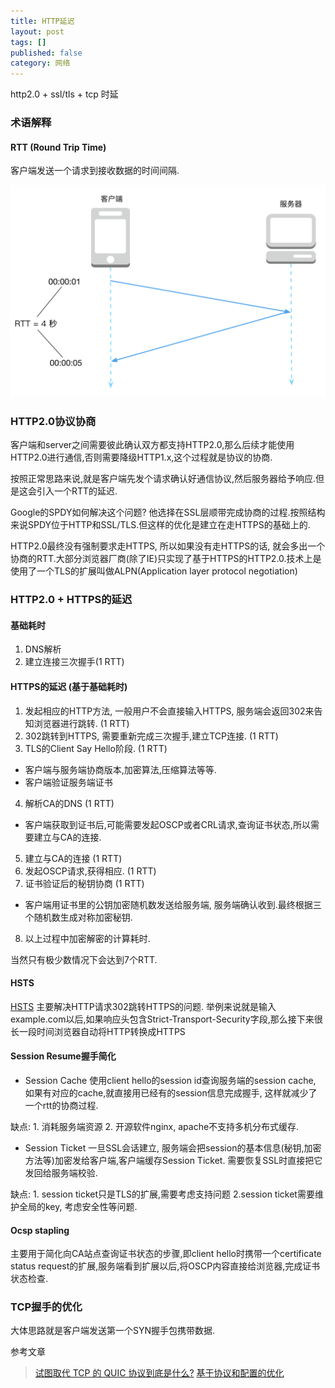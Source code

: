 ```yaml
---
title: HTTP延迟
layout: post
tags: []
published: false
category: 网络
---
```


http2.0 + ssl/tls + tcp 时延

### 术语解释

#### RTT (Round Trip Time)
客户端发送一个请求到接收数据的时间间隔.

![rtt](https://raw.githubusercontent.com/HighmoreXu/BlogImage/master/images/rtt.png "rtt")

### HTTP2.0协议协商

客户端和server之间需要彼此确认双方都支持HTTP2.0,那么后续才能使用HTTP2.0进行通信,否则需要降级HTTP1.x,这个过程就是协议的协商.

按照正常思路来说,就是客户端先发个请求确认好通信协议,然后服务器给予响应.但是这会引入一个RTT的延迟.

Google的SPDY如何解决这个问题?
他选择在SSL层顺带完成协商的过程.按照结构来说SPDY位于HTTP和SSL/TLS.但这样的优化是建立在走HTTPS的基础上的.

HTTP2.0最终没有强制要求走HTTPS, 所以如果没有走HTTPS的话, 就会多出一个协商的RTT.大部分浏览器厂商(除了IE)只实现了基于HTTPS的HTTP2.0.技术上是使用了一个TLS的扩展叫做ALPN(Application layer protocol negotiation)


### HTTP2.0 + HTTPS的延迟

#### 基础耗时

1. DNS解析
2. 建立连接三次握手(1 RTT)

#### HTTPS的延迟 (基于基础耗时)

1. 发起相应的HTTP方法, 一般用户不会直接输入HTTPS, 服务端会返回302来告知浏览器进行跳转. (1 RTT)
2. 302跳转到HTTPS, 需要重新完成三次握手,建立TCP连接. (1 RTT)
3. TLS的Client Say Hello阶段. (1 RTT)
* 客户端与服务端协商版本,加密算法,压缩算法等等.
* 客户端验证服务端证书
4. 解析CA的DNS (1 RTT)
* 客户端获取到证书后,可能需要发起OSCP或者CRL请求,查询证书状态,所以需要建立与CA的连接.
5. 建立与CA的连接 (1 RTT)
6. 发起OSCP请求,获得相应. (1 RTT)
7. 证书验证后的秘钥协商 (1 RTT)
* 客户端用证书里的公钥加密随机数发送给服务端, 服务端确认收到.最终根据三个随机数生成对称加密秘钥.
8. 以上过程中加密解密的计算耗时.

当然只有极少数情况下会达到7个RTT.

#### HSTS
[HSTS](https://zh.wikipedia.org/wiki/HTTP%E4%B8%A5%E6%A0%BC%E4%BC%A0%E8%BE%93%E5%AE%89%E5%85%A8) 主要解决HTTP请求302跳转HTTPS的问题. 举例来说就是输入example.com以后,如果响应头包含Strict-Transport-Security字段,那么接下来很长一段时间浏览器自动将HTTP转换成HTTPS

#### Session Resume握手简化

* Session Cache
使用client hello的session id查询服务端的session cache, 如果有对应的cache,就直接用已经有的session信息完成握手, 这样就减少了一个rtt的协商过程.

缺点: 1. 消耗服务端资源 2. 开源软件nginx, apache不支持多机分布式缓存.

* Session Ticket
一旦SSL会话建立, 服务端会把session的基本信息(秘钥,加密方法等)加密发给客户端,客户端缓存Session Ticket. 需要恢复SSL时直接把它发回给服务端校验.

缺点: 1. session ticket只是TLS的扩展,需要考虑支持问题 2.session ticket需要维护全局的key, 考虑安全性等问题.

#### Ocsp stapling
主要用于简化向CA站点查询证书状态的步骤,即client hello时携带一个certificate status request的扩展,服务端看到扩展以后,将OSCP内容直接给浏览器,完成证书状态检查.

### TCP握手的优化

大体思路就是客户端发送第一个SYN握手包携带数据.










参考文章
> [试图取代 TCP 的 QUIC 协议到底是什么?](https://xiaozhuanlan.com/topic/2083674195)
[基于协议和配置的优化](https://developer.baidu.com/resources/online/doc/security/https-pratice-3.html)